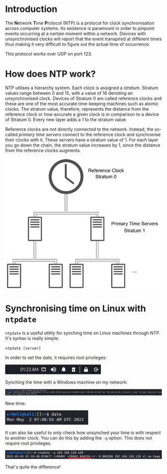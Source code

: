 # Introduction
The **N**etwork **T**ime **P**rotocol (NTP) is a protocol for clock synchronisation across computer systems. Its existence is paramount in order to pinpoint events occurring at a certain moment within a network. Devices with unsynchronised clocks will report that the event transpired at different times thus making it very difficult to figure out the actual time of occurrence.

This protocol works over UDP on port 123.
# How does NTP work?
NTP utilises a hierarchy system. Each clock is assigned a *stratum*. Stratum values range between 0 and 15, with a value of 16 denoting an unsynchronised clock. Devices of Stratum 0 are called reference clocks and these are one of the most accurate time-keeping machines such as atomic clocks. The stratum value, therefore, represents the distance from the reference clock or how accurate a given clock is in comparison to a device of Stratum 0. Every new layer adds a 1 to the stratum value.

Reference clocks are not directly connected to the network. Instead, the so-called *primary time servers* connect to the reference clock and synchronise their clocks with it. These servers have a stratum value of 1. For each layer you go down the chain, the stratum value increases by 1, since the distance from the reference clocks augments.

![](Resources/Images/NTP/Hierarchy.png)

# Synchronising time on Linux with `ntpdate`
`ntpdate` is a useful utility for synching time on Linux machines through NTP. It's syntax is really simple:

`ntpdate [server]`

In order to set the date, it requires root privileges:

![](Resources/Images/NTP/wrong_time.png)

Synching the time with a Windows machine on my network:

![](Resources/Images/NTP/synch.png)

New time:

![](Resources/Images/NTP/synched_time.png)

It can also be useful to only check how unsynched your time is with respect to another clock. You can do this by adding the `-q` option. This does not require root privileges.

![](Resources/Images/NTP/time_query.png)

That's quite the difference! 